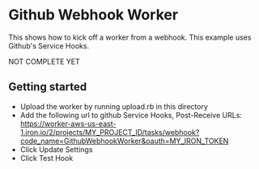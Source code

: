 # Github Webhook Worker

This shows how to kick off a worker from a webhook. This example uses Github's Service Hooks.

NOT COMPLETE YET

## Getting started

- Upload the worker by running upload.rb in this directory
- Add the following url to github Service Hooks, Post-Receive URLs: https://worker-aws-us-east-1.iron.io/2/projects/MY_PROJECT_ID/tasks/webhook?code_name=GithubWebhookWorker&oauth=MY_IRON_TOKEN
- Click Update Settings
- Click Test Hook

